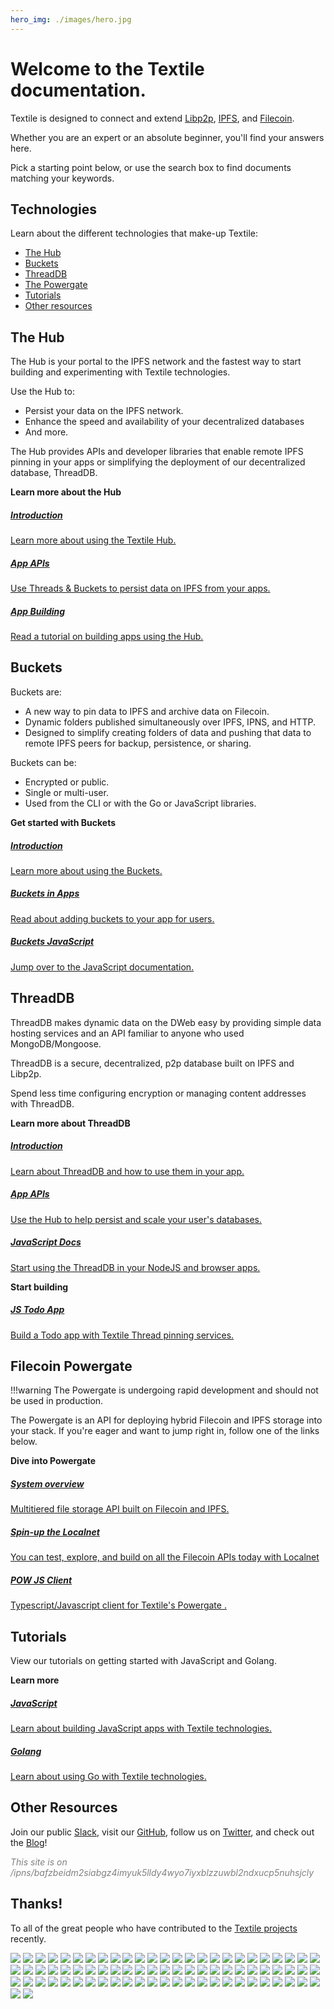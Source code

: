 ```yaml
---
hero_img: ./images/hero.jpg
---
```


# Welcome to the Textile documentation. 

Textile is designed to connect and extend [Libp2p](https://libp2p.io), [IPFS](https://ipfs.io), and [Filecoin](https://filecoin.io).

Whether you are an expert or an absolute beginner, you'll find your answers here. 


Pick a starting point below, or use the search box to find documents matching your keywords.

## Technologies

Learn about the different technologies that make-up Textile:

* [The Hub](#the-hub)
* [Buckets](#buckets)
* [ThreadDB](#threaddb)
* [The Powergate](#filecoin-powergate)
* [Tutorials](#tutorials)
* [Other resources](#other-resources)

## The Hub

The Hub is your portal to the IPFS network and the fastest way to start building and experimenting with Textile technologies.

Use the Hub to:

* Persist your data on the IPFS network.
* Enhance the speed and availability of your decentralized databases
* And more. 

The Hub provides APIs and developer libraries that enable remote IPFS pinning in your apps or simplifying the deployment of our decentralized database, ThreadDB.

**Learn more about the Hub**

<div class="txtl-options">
  <a href="./hub/" class="box">
    <h5>Introduction</h5>
    <p>Learn more about using the Textile Hub.</p>
  </a>
  <span class="box-space"> </span>
  <a href="./hub/apis" class="box">
    <h5>App APIs</h5>
    <p>Use Threads & Buckets to persist data on IPFS from your apps.</p>
  </a>
  <span class="box-space"> </span>
  <a href="./tutorials/hub/web-app/" class="box">
    <h5>App Building</h5>
    <p>Read a tutorial on building apps using the Hub.</p>
  </a>
</div>

## Buckets

Buckets are:

* A new way to pin data to IPFS and archive data on Filecoin. 
* Dynamic folders published simultaneously over IPFS, IPNS, and HTTP. 
* Designed to simplify creating folders of data and pushing that data to remote IPFS peers for backup, persistence, or sharing. 

Buckets can be:

* Encrypted or public.
* Single or multi-user.
* Used from the CLI or with the Go or JavaScript libraries.

**Get started with Buckets**

<div class="txtl-options">
  <a href="./buckets/" class="box">
    <h5>Introduction</h5>
    <p>Learn more about using the Buckets.</p>
  </a>
  <span class="box-space"> </span>
  <a href="./tutorials/hub/user-buckets/" class="box">
    <h5>Buckets in Apps</h5>
    <p>Read about adding buckets to your app for users.</p>
  </a>
  <span class="box-space"> </span>
  <a href="https://textileio.github.io/js-textile/docs/hub.buckets" target="_blank" class="box">
    <h5>Buckets JavaScript</h5>
    <p>Jump over to the JavaScript documentation.</p>
  </a>
</div>

## ThreadDB

ThreadDB makes dynamic data on the DWeb easy by providing simple data hosting services and an API familiar to anyone who used MongoDB/Mongoose.

ThreadDB is a secure, decentralized, p2p database built on IPFS and Libp2p.

Spend less time configuring encryption or managing content addresses with ThreadDB.

**Learn more about ThreadDB**

<div class="txtl-options">
  <a href="./threads/" class="box">
    <h5>Introduction</h5>
    <p>Learn about ThreadDB and how to use them in your app.</p>
  </a>
  <span class="box-space"> </span>
  <a href="./hub/apis" class="box">
    <h5>App APIs</h5>
    <p>Use the Hub to help persist and scale your user's databases.</p>
  </a>
  <span class="box-space"> </span>
  <a href="https://textileio.github.io/js-threads/" target="_blank" class="box">
    <h5>JavaScript Docs</h5>
    <p>Start using the ThreadDB in your NodeJS and browser apps.</p>
  </a>
</div>

**Start building**

<div class="txtl-options">
  <a href="https://github.com/textileio/js-todo-demo#threads-todo-demo" target="_blank" class="box">
    <h5>JS Todo App</h5>
    <p>Build a Todo app with Textile Thread pinning services.</p>
  </a>
  <span class="box-space"> </span>
  <!-- <a href="https://github.com/textileio/go-threads/tree/master/examples/chat" target="_blank" class="box">
    <h5>Go Chat App</h5>
    <p>Build a multi-user chat app in Go.</p>
  </a> -->
  <!-- link broken -->
  <span class="box-space"> </span>
  <span class="box-fill">
  </span>
</div>

## Filecoin Powergate

!!!warning
    The Powergate is undergoing rapid development and should not be used in production.

The Powergate is an API for deploying hybrid Filecoin and IPFS storage into your stack. If you're eager and want to jump right in, follow one of the links below.


**Dive into Powergate**

<div class="txtl-options">
  <a href="https://github.com/textileio/powergate/" class="box">
    <h5>System overview</h5>
    <p>Multitiered file storage API built on Filecoin and IPFS.</p>
  </a>
  <span class="box-space"> </span>
  <a href="./powergate/localnet" class="box">
    <h5>Spin-up the Localnet</h5>
    <p>You can test, explore, and build on all the Filecoin APIs today with Localnet</p>
  </a>
  <span class="box-space"> </span>
  <a href="https://textileio.github.io/js-powergate-client/" class="box" target="_blank">
    <h5>POW JS Client</h5>
    <p>Typescript/Javascript client for Textile's Powergate .</p>
  </a>
</div>

## Tutorials

View our tutorials on getting started with JavaScript and Golang.

**Learn more**

<div class="txtl-options">
  <a href="./tutorials/hub/web-app/" class="box">
    <h5>JavaScript</h5>
    <p>Learn about building JavaScript apps with Textile technologies.</p>
  </a>
  <span class="box-space"> </span>
  <a href="./tutorials/go/getting-started/" class="box">
    <h5>Golang</h5>
    <p>Learn about using Go with Textile technologies.</p>
  </a>
  <span class="box-space"> </span>
  <span class="box-fill">
  </span>
</div>

## Other Resources

Join our public [Slack](https://slack.textile.io), visit our [GitHub](https://github.com/textileio), follow us on [Twitter](https://twitter.com/textileio), and check out the [Blog](https://blog.textile.io/)!


<i>
<a href="https://bafzbeidm2siabgz4imyuk5lldy4wyo7iyxblzzuwbl2ndxucp5nuhsjcly.ipns.hub.textile.io/" target="_blank" style="text-decoration:none;color:grey">This site is on /ipns/bafzbeidm2siabgz4imyuk5lldy4wyo7iyxblzzuwbl2ndxucp5nuhsjcly</a>
</i>

## Thanks!

To all of the great people who have contributed to the [Textile projects](https://github.com/textileio) recently.

<div class='txtl-community'>
  <a href='https://github.com/10thfloor' target='_blank' class='txtl-member'><img src='https://avatars1.githubusercontent.com/u/901466?v=4'/></a>
  <a href='https://github.com/ArseniiPetrovich' target='_blank' class='txtl-member'><img src='https://avatars0.githubusercontent.com/u/23522179?v=4'/></a>
  <a href='https://github.com/Gozala' target='_blank' class='txtl-member'><img src='https://avatars1.githubusercontent.com/u/21236?v=4'/></a>
  <a href='https://github.com/JamieRez' target='_blank' class='txtl-member'><img src='https://avatars1.githubusercontent.com/u/10690898?v=4'/></a>
  <a href='https://github.com/Jewcub' target='_blank' class='txtl-member'><img src='https://avatars3.githubusercontent.com/u/52448067?v=4'/></a>
  <a href='https://github.com/JustMaier' target='_blank' class='txtl-member'><img src='https://avatars2.githubusercontent.com/u/607609?v=4'/></a>
  <a href='https://github.com/Schwartz10' target='_blank' class='txtl-member'><img src='https://avatars1.githubusercontent.com/u/12353734?v=4'/></a>
  <a href='https://github.com/Tbaut' target='_blank' class='txtl-member'><img src='https://avatars2.githubusercontent.com/u/33178835?v=4'/></a>
  <a href='https://github.com/TeNNoX' target='_blank' class='txtl-member'><img src='https://avatars1.githubusercontent.com/u/2084639?v=4'/></a>
  <a href='https://github.com/TroyWilson1' target='_blank' class='txtl-member'><img src='https://avatars2.githubusercontent.com/u/11077207?v=4'/></a>
  <a href='https://github.com/abour' target='_blank' class='txtl-member'><img src='https://avatars2.githubusercontent.com/u/1284598?v=4'/></a>
  <a href='https://github.com/adgitate1' target='_blank' class='txtl-member'><img src='https://avatars2.githubusercontent.com/u/8494994?v=4'/></a>
  <a href='https://github.com/agnelvishal' target='_blank' class='txtl-member'><img src='https://avatars2.githubusercontent.com/u/10105332?v=4'/></a>
  <a href='https://github.com/andrew' target='_blank' class='txtl-member'><img src='https://avatars2.githubusercontent.com/u/1060?v=4'/></a>
  <a href='https://github.com/andrewxhill' target='_blank' class='txtl-member'><img src='https://avatars2.githubusercontent.com/u/370259?v=4'/></a>
  <a href='https://github.com/aphelionz' target='_blank' class='txtl-member'><img src='https://avatars1.githubusercontent.com/u/106148?v=4'/></a>
  <a href='https://github.com/askender' target='_blank' class='txtl-member'><img src='https://avatars1.githubusercontent.com/u/1472850?v=4'/></a>
  <a href='https://github.com/asutula' target='_blank' class='txtl-member'><img src='https://avatars3.githubusercontent.com/u/528969?v=4'/></a>
  <a href='https://github.com/b5' target='_blank' class='txtl-member'><img src='https://avatars1.githubusercontent.com/u/1154390?v=4'/></a>
  <a href='https://github.com/bafu' target='_blank' class='txtl-member'><img src='https://avatars2.githubusercontent.com/u/292790?v=4'/></a>
  <a href='https://github.com/balupton' target='_blank' class='txtl-member'><img src='https://avatars1.githubusercontent.com/u/61148?v=4'/></a>
  <a href='https://github.com/bingcongam' target='_blank' class='txtl-member'><img src='https://avatars2.githubusercontent.com/u/69688013?v=4'/></a>
  <a href='https://github.com/brennanfife' target='_blank' class='txtl-member'><img src='https://avatars1.githubusercontent.com/u/31396350?v=4'/></a>
  <a href='https://github.com/burdiyan' target='_blank' class='txtl-member'><img src='https://avatars0.githubusercontent.com/u/1793789?v=4'/></a>
  <a href='https://github.com/carsonfarmer' target='_blank' class='txtl-member'><img src='https://avatars3.githubusercontent.com/u/1220613?v=4'/></a>
  <a href='https://github.com/cchrs' target='_blank' class='txtl-member'><img src='https://avatars2.githubusercontent.com/u/32277322?v=4'/></a>
  <a href='https://github.com/codynhat' target='_blank' class='txtl-member'><img src='https://avatars3.githubusercontent.com/u/6885592?v=4'/></a>
  <a href='https://github.com/deefactorial' target='_blank' class='txtl-member'><img src='https://avatars3.githubusercontent.com/u/4856696?v=4'/></a>
  <a href='https://github.com/dgtony' target='_blank' class='txtl-member'><img src='https://avatars1.githubusercontent.com/u/7447516?v=4'/></a>
  <a href='https://github.com/didier-durand' target='_blank' class='txtl-member'><img src='https://avatars3.githubusercontent.com/u/2927957?v=4'/></a>
  <a href='https://github.com/dmerrill6' target='_blank' class='txtl-member'><img src='https://avatars2.githubusercontent.com/u/2295137?v=4'/></a>
  <a href='https://github.com/dpetranek' target='_blank' class='txtl-member'><img src='https://avatars1.githubusercontent.com/u/2993946?v=4'/></a>
  <a href='https://github.com/eightysteele' target='_blank' class='txtl-member'><img src='https://avatars0.githubusercontent.com/u/462255?v=4'/></a>
  <a href='https://github.com/emclab' target='_blank' class='txtl-member'><img src='https://avatars3.githubusercontent.com/u/946013?v=4'/></a>
  <a href='https://github.com/ffteng46' target='_blank' class='txtl-member'><img src='https://avatars1.githubusercontent.com/u/17234469?v=4'/></a>
  <a href='https://github.com/flyskywhy' target='_blank' class='txtl-member'><img src='https://avatars2.githubusercontent.com/u/1439846?v=4'/></a>
  <a href='https://github.com/genderev' target='_blank' class='txtl-member'><img src='https://avatars1.githubusercontent.com/u/60559370?v=4'/></a>
  <a href='https://github.com/hacdias' target='_blank' class='txtl-member'><img src='https://avatars2.githubusercontent.com/u/5447088?v=4'/></a>
  <a href='https://github.com/hoffmabc' target='_blank' class='txtl-member'><img src='https://avatars0.githubusercontent.com/u/45482?v=4'/></a>
  <a href='https://github.com/imme5150' target='_blank' class='txtl-member'><img src='https://avatars1.githubusercontent.com/u/149497?v=4'/></a>
  <a href='https://github.com/ipfsauth' target='_blank' class='txtl-member'><img src='https://avatars1.githubusercontent.com/u/65946479?v=4'/></a>
  <a href='https://github.com/jainsameeksha729' target='_blank' class='txtl-member'><img src='https://avatars2.githubusercontent.com/u/22028156?v=4'/></a>
  <a href='https://github.com/jehunter5811' target='_blank' class='txtl-member'><img src='https://avatars2.githubusercontent.com/u/10519834?v=4'/></a>
  <a href='https://github.com/jimmylee' target='_blank' class='txtl-member'><img src='https://avatars1.githubusercontent.com/u/310223?v=4'/></a>
  <a href='https://github.com/jorishermans' target='_blank' class='txtl-member'><img src='https://avatars3.githubusercontent.com/u/184018?v=4'/></a>
  <a href='https://github.com/jsign' target='_blank' class='txtl-member'><img src='https://avatars3.githubusercontent.com/u/6136245?v=4'/></a>
  <a href='https://github.com/jsonsivar' target='_blank' class='txtl-member'><img src='https://avatars0.githubusercontent.com/u/18757934?v=4'/></a>
  <a href='https://github.com/jtacoma' target='_blank' class='txtl-member'><img src='https://avatars2.githubusercontent.com/u/301423?v=4'/></a>
  <a href='https://github.com/jvelo' target='_blank' class='txtl-member'><img src='https://avatars1.githubusercontent.com/u/58958?v=4'/></a>
  <a href='https://github.com/kanej' target='_blank' class='txtl-member'><img src='https://avatars0.githubusercontent.com/u/24030?v=4'/></a>
  <a href='https://github.com/kingHawkWin' target='_blank' class='txtl-member'><img src='https://avatars1.githubusercontent.com/u/30660399?v=4'/></a>
  <a href='https://github.com/mithrayls' target='_blank' class='txtl-member'><img src='https://avatars3.githubusercontent.com/u/46880236?v=4'/></a>
  <a href='https://github.com/morrigan' target='_blank' class='txtl-member'><img src='https://avatars3.githubusercontent.com/u/4976604?v=4'/></a>
  <a href='https://github.com/niklabh' target='_blank' class='txtl-member'><img src='https://avatars2.githubusercontent.com/u/874046?v=4'/></a>
  <a href='https://github.com/oed' target='_blank' class='txtl-member'><img src='https://avatars2.githubusercontent.com/u/3909429?v=4'/></a>
  <a href='https://github.com/pcowgill' target='_blank' class='txtl-member'><img src='https://avatars3.githubusercontent.com/u/2731712?v=4'/></a>
  <a href='https://github.com/perfectmak' target='_blank' class='txtl-member'><img src='https://avatars3.githubusercontent.com/u/3120013?v=4'/></a>
  <a href='https://github.com/peterVG' target='_blank' class='txtl-member'><img src='https://avatars3.githubusercontent.com/u/672121?v=4'/></a>
  <a href='https://github.com/philcryer' target='_blank' class='txtl-member'><img src='https://avatars1.githubusercontent.com/u/43070?v=4'/></a>
  <a href='https://github.com/platocrat' target='_blank' class='txtl-member'><img src='https://avatars1.githubusercontent.com/u/37757724?v=4'/></a>
  <a href='https://github.com/qiluge' target='_blank' class='txtl-member'><img src='https://avatars1.githubusercontent.com/u/19525062?v=4'/></a>
  <a href='https://github.com/rajdeepbharati' target='_blank' class='txtl-member'><img src='https://avatars1.githubusercontent.com/u/30660439?v=4'/></a>
  <a href='https://github.com/requilence' target='_blank' class='txtl-member'><img src='https://avatars2.githubusercontent.com/u/1025231?v=4'/></a>
  <a href='https://github.com/sanderpick' target='_blank' class='txtl-member'><img src='https://avatars0.githubusercontent.com/u/361000?v=4'/></a>
  <a href='https://github.com/sbiaudet' target='_blank' class='txtl-member'><img src='https://avatars2.githubusercontent.com/u/3100668?v=4'/></a>
  <a href='https://github.com/seabornlee' target='_blank' class='txtl-member'><img src='https://avatars0.githubusercontent.com/u/735708?v=4'/></a>
  <a href='https://github.com/shoce' target='_blank' class='txtl-member'><img src='https://avatars0.githubusercontent.com/u/261885?v=4'/></a>
  <a href='https://github.com/thasmin' target='_blank' class='txtl-member'><img src='https://avatars2.githubusercontent.com/u/198015?v=4'/></a>
  <a href='https://github.com/theefer' target='_blank' class='txtl-member'><img src='https://avatars2.githubusercontent.com/u/36964?v=4'/></a>
  <a href='https://github.com/tjayrush' target='_blank' class='txtl-member'><img src='https://avatars2.githubusercontent.com/u/5417918?v=4'/></a>
  <a href='https://github.com/trashhalo' target='_blank' class='txtl-member'><img src='https://avatars2.githubusercontent.com/u/177491?v=4'/></a>
  <a href='https://github.com/ukstv' target='_blank' class='txtl-member'><img src='https://avatars1.githubusercontent.com/u/193527?v=4'/></a>
  <a href='https://github.com/undercase' target='_blank' class='txtl-member'><img src='https://avatars1.githubusercontent.com/u/2547706?v=4'/></a>
  <a href='https://github.com/viddo' target='_blank' class='txtl-member'><img src='https://avatars3.githubusercontent.com/u/978461?v=4'/></a>
  <a href='https://github.com/warren-bank' target='_blank' class='txtl-member'><img src='https://avatars2.githubusercontent.com/u/6810270?v=4'/></a>
  <a href='https://github.com/weaming' target='_blank' class='txtl-member'><img src='https://avatars0.githubusercontent.com/u/10275711?v=4'/></a>
  <a href='https://github.com/yongelee' target='_blank' class='txtl-member'><img src='https://avatars3.githubusercontent.com/u/7885328?v=4'/></a>
</div>

<br>
